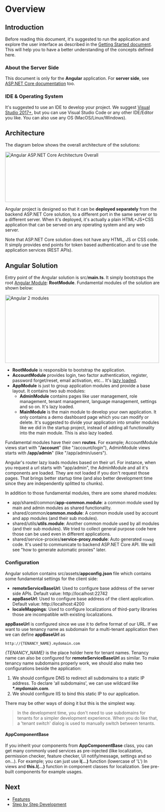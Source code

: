 # Overview

## Introduction

Before reading this document, it's suggested to run the application and explore the user interface as described in the [Getting Started document](Getting-Started-Angular.md). This will help you to have a better understanding of the concepts defined here.

### About the Server Side

This document is only for the **Angular** application. For **server side**, see [ASP.NET Core documentation](Index-Core-Mvc)
too.

### IDE & Operating System

It's suggested to use an IDE to develop your project. We suggest [Visual Studio 2017+](https://www.visualstudio.com), but you can use Visual Studio Code or any other IDE/Editor you like. You can also use any OS (MacOS/Linux/Windows).

## Architecture

The diagram below shows the overall architecture of the solutions:

<img src="images/angular2-core-overall-architecture.png" alt="Angular ASP.NET Core Architecture Overall" class="thumbnail" width="683" height="163" />

Angular project is designed so that it can be **deployed separately** from the backend ASP.NET Core solution, to a different port in the same server or to a different server. When it's deployed, it's actually a
plain HTML+JS+CSS application that can be served on any operating system and any web server.

Note that ASP.NET Core solution does not have any HTML, JS or CSS code. It simply provides end points for token based authentication and to use the application services (REST APIs).

## Angular Solution

Entry point of the Angular solution is src/**main.ts**. It simply bootstraps the root [Angular Module](https://angular.io/docs/ts/latest/guide/ngmodule.html):
**RootModule**. Fundamental modules of the solution are shown below:

<img src="images/ng2-modules.png" alt="Angular 2 modules" class="img-thumbnail" width="501" height="221" />

-   **RootModule** is responsible to bootstrap the application.
-   **AccountModule** provides login, two factor authentication, register, password forget/reset, email activation, etc... It's [lazy loaded](https://angular.io/docs/ts/latest/guide/router.html).
-   **AppModule** is just to group application modules and provide a base layout. It contains two sub modules:
    -   **AdminModule** contains pages like user management, role management, tenant management, language management, settings and so on. It's lazy loaded.
    -   **MainModule** is the main module to develop your own application. It only contains a demo dashboard page which you can modify or delete. It's suggested to divide your application into smaller modules like we did in the startup project, instead of adding all functionality into the main module. This is also lazy loaded.

Fundamental modules have their own **routes**. For example; AccountModule views start with "**/account**" (like "/account/login"), AdminModule views starts with  **/app/admin**" (like "/app/admin/users").

Angular's router lazy loads modules based on their url. For instance, when you request a url starts with "app/admin", the AdminModule and all it's components are loaded. They are not loaded if you don't request those pages. That brings better startup time (and also better development time since they are independently splitted to chunks).

In addition to those fundamental modules, there are some shared modules:

-   app/shared/common/**app-common.module**: a common module used by main and admin modules as shared functionality.
-   shared/common/**common.module**: A common module used by account and app modules (and their sub modules).
-   shared/utils/**utils.module**: Another common module used by all modules (and their sub modules). We tried to collect general purpose code here those can be used even in different applications.
-   shared/service-proxies/**service-proxy.module**: Auto generated `nswag` code. It's used to communicate to backend ASP.NET Core API. We will see "how to generate automatic proxies" later.

### Configuration

Angular solution contains src/assets/**appconfig.json** file which contains some fundamental settings for the client side:

- **remoteServiceBaseUrl**: Used to configure base address of the server side APIs. Default value: http://localhost:22742
- **appBaseUrl**: Used to configure base address of the client application. Default value: http://localhost:4200
- **localeMappings**: Used to configure localizations of third-party libraries those are incompatible with existing localizations.

**appBaseUrl** is configured since we use it to define format of our URL. If we want to use tenancy name as subdomain for a multi-tenant application then we can define **appBaseUrl** as

````
http://{TENANCY_NAME}.mydomain.com
````

*{TENANCY\_NAME}* is the place holder here for tenant names. Tenancy name can also be configured for **remoteServiceBaseUrl** as similar. To make tenancy name subdomains properly work, we should also make two configurations beside the application:

1.  We should configure DNS to redirect all subdomains to a static IP address. To declare 'all subdomains', we can use wildcard like **\*.mydomain.com**.
2.  We should configure IIS to bind this static IP to our application.

There may be other ways of doing it but this is the simplest way.

> In the development time, you don't need to use subdomains for tenants for a simpler development experience. When you do like that, a 'tenant switch' dialog is used to manually switch between tenants.

#### AppComponentBase

If you inherit your components from **AppComponentBase** class, you can get many commonly used services as pre-injected (like localization, permission checker, feature checker, UI notify/message, settings and so on...). For example; you can just use **l(...)** function (lowercase of 'L') In views and **this.l(...)** function in component classes for localization. See pre-built components for example usages.

## Next

- [Features](Features-Angular)
- [Step by Step Development](Developing-Step-By-Step-Angular-Introduction)